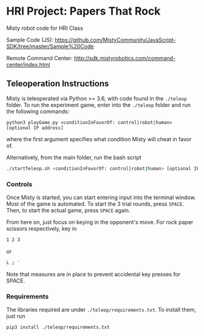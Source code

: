 # HRI Project: Papers That Rock

Misty robot code for HRI Class

Sample Code (JS): https://github.com/MistyCommunity/JavaScript-SDK/tree/master/Sample%20Code

Remote Command Center: http://sdk.mistyrobotics.com/command-center/index.html

## Teleoperation Instructions

Misty is teleoperated via Python >= 3.6, with code found in the `./teleop` folder. To run the experiment game, enter into the `./teleop` folder and run the following commands:

```
python3 playGame.py <conditionInFavorOf: control|robot|human> [optional IP address]
```

where the first argument specifies what condition Misty will cheat in favor of.

Alternatively, from the main folder, run the bash script

```bash
./startTeleop.sh <conditionInFavorOf: control|robot|human> [optional IP address]
```

### Controls

Once Misty is started, you can start entering input into the terminal window.
Most of the game is automated. To start the 3 trial rounds, press `SPACE`.
Then, to start the actual game, press `SPACE` again. 

From here on, just focus on keying in the opponent's move. For rock paper scissors respectively, key in

```bash
1 2 3
```

or

```bash
L ; '
```

Note that measures are in place to prevent accidental key presses for SPACE.

### Requirements

The libraries required are under `./teleop/requirements.txt`. To install them, just run 

```bash
pip3 install ./teleop/requirements.txt
```
